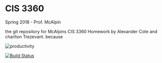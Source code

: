 # CIS 3360
Spring 2018 - Prof. McAlpin

the git repository for McAlpins CIS 3360 Homework by Alexander Cote and charlton Trezevant.
because



 ![productivity](https://media.giphy.com/media/10CbsWczvVvC3S/giphy.gif)


[![Build Status](https://travis-ci.com/ctrezevant/CIS3360.svg?token=s7GijsqzNXDXsLiSxfcQ&branch=master)](https://travis-ci.com/ctrezevant/CIS3360)
